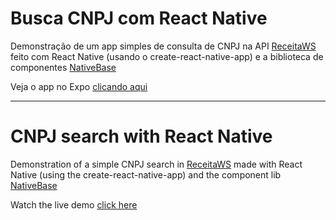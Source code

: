 # Busca CNPJ com React Native

Demonstração de um app simples de consulta de CNPJ na API [ReceitaWS](https://www.receitaws.com.br/api) feito com React Native (usando o create-react-native-app) e a biblioteca de componentes [NativeBase](https://nativebase.io)

Veja o app no Expo [clicando aqui](https://expo.io/@mathcale/busca-cnpj)

---

# CNPJ search with React Native

Demonstration of a simple CNPJ search in [ReceitaWS](https://www.receitaws.com.br/api) made with React Native (using the create-react-native-app) and the component lib [NativeBase](https://nativebase.io)

Watch the live demo [click here](https://expo.io/@mathcale/busca-cnpj)
